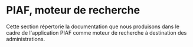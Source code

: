 # PIAF, moteur de recherche

Cette section répertorie la documentation que nous produisons dans le cadre de l'application PIAF comme moteur de recherche à destination des administrations.